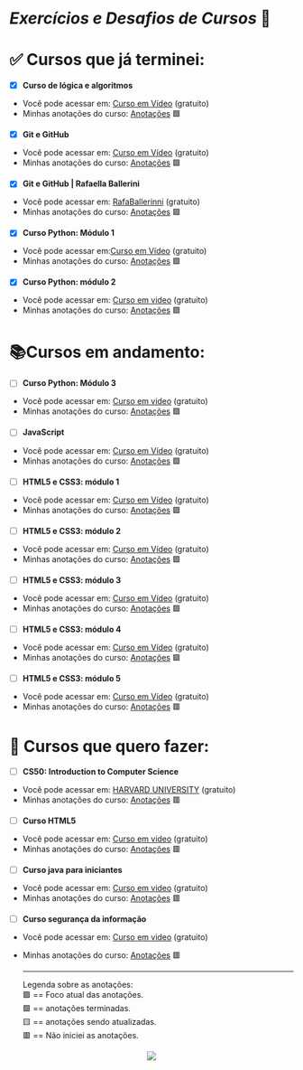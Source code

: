 # *Exercícios e Desafios de Cursos* :memo:

# :white_check_mark: Cursos que já terminei:

- [x] **Curso de lógica e algoritmos**
  
* Você pode acessar em: [Curso em Vídeo](https://www.youtube.com/watch?v=8mei6uVttho&list=PLHz_AreHm4dmSj0MHol_aoNYCSGFqvfXV) (gratuito)
* Minhas anotações do curso: [Anotações](https://github.com/maycondouglasbm/MyStudies/blob/main/Curso-em-video/algoritmos/alg.md) :green_square: 
  
- [x] **Git e GitHub** 
* Você pode acessar em: [Curso em Vídeo](https://www.youtube.com/watch?v=xEKo29OWILE&list=PLHz_AreHm4dm7ZULPAmadvNhH6vk9oNZA) (gratuito)
* Minhas anotações do curso: [Anotações](https://github.com/maycondouglasbm/MyStudies/tree/main/Curso-em-video/Git-GitHub) :green_square:

- [x] **Git e GitHub | Rafaella Ballerini** 
* Você pode acessar em: [RafaBallerinni](https://www.youtube.com/watch?v=UBAX-13g8OM&list=PLhkO7OMKgT_rqwGYldqcFxyN4yjFgmDh8) (gratuito)
* Minhas anotações do curso: [Anotações](https://github.com/maycondouglasbm/MyStudies/tree/main/Curso-em-video/Git-GitHub) :green_square:
  
- [x] **Curso Python: Módulo 1**
* Você pode acessar em:[Curso em Vídeo](https://www.youtube.com/watch?v=S9uPNppGsGo&list=PLHz_AreHm4dlKP6QQCekuIPky1CiwmdI6) (gratuito)
* Minhas anotações do curso: [Anotações](https://github.com/maycondouglasbm/MyStudies/blob/main/Curso-em-video/Python/readme.md) :green_square: 
  

- [x] **Curso Python: módulo 2**
* Você pode acessar em: [Curso em video](https://www.youtube.com/watch?v=nJkVHusJp6E&list=PLHz_AreHm4dk_nZHmxxf_J0WRAqy5Czye) (gratuito)
* Minhas anotações do curso: [Anotações](https://github.com/maycondouglasbm/MyStudies/blob/main/Curso-em-video/Python/readme.md) :green_square: 


# :books:Cursos em andamento:

- [ ] **Curso Python: Módulo 3**
* Você pode acessar em: [Curso em video](https://www.youtube.com/watch?v=0LB3FSfjvao&list=PLHz_AreHm4dksnH2jVTIVNviIMBVYyFnH) (gratuito)
* Minhas anotações do curso: [Anotações]() :purple_square:

- [ ] **JavaScript**
* Você pode acessar em: [Curso em Vídeo](https://www.youtube.com/watch?v=1-w1RfGIov4&list=PLHz_AreHm4dlsK3Nr9GVvXCbpQyHQl1o1) (gratuito)
* Minhas anotações do curso: [Anotações]() :purple_square:

- [ ] **HTML5 e CSS3: módulo 1**
* Você pode acessar em: [Curso em Vídeo](https://www.youtube.com/watch?v=Ejkb_YpuHWs&list=PLHz_AreHm4dkZ9-atkcmcBaMZdmLHft8n) (gratuito)
* Minhas anotações do curso: [Anotações]() :purple_square:

- [ ] **HTML5 e CSS3: módulo 2**
* Você pode acessar em: [Curso em Vídeo](https://www.youtube.com/watch?v=vPNIAJ9B4hg&list=PLHz_AreHm4dlUpEXkY1AyVLQGcpSgVF8s) (gratuito)
* Minhas anotações do curso: [Anotações]() :purple_square:

- [ ] **HTML5 e CSS3: módulo 3**
* Você pode acessar em: [Curso em Vídeo](https://www.youtube.com/watch?v=ofFgnDtn_1c&list=PLHz_AreHm4dmcAviDwiGgHbeEJToxbOpZ) (gratuito)
* Minhas anotações do curso: [Anotações]() :purple_square:

- [ ] **HTML5 e CSS3: módulo 4**
* Você pode acessar em: [Curso em Vídeo](https://www.youtube.com/watch?v=zHKHMmEG9vE&list=PLHz_AreHm4dkcVCk2Bn_fdVQ81Fkrh6WT) (gratuito)
* Minhas anotações do curso: [Anotações]() :purple_square:

- [ ] **HTML5 e CSS3: módulo 5**
* Você pode acessar em: [Curso em Vídeo]() (gratuito)
* Minhas anotações do curso: [Anotações]() :red_square:

# :date: Cursos que quero fazer:

- [ ] **CS50: Introduction to Computer Science**
* Você pode acessar em: [HARVARD UNIVERSITY](https://pll.harvard.edu/course/cs50-introduction-computer-science?delta=0) (gratuito)
* Minhas anotações do curso: [Anotações]() :red_square:

- [ ] **Curso HTML5**
* Você pode acessar em: [Curso em video](https://www.youtube.com/watch?v=epDCjksKMok&list=PLHz_AreHm4dlAnJ_jJtV29RFxnPHDuk9o) (gratuito)
* Minhas anotações do curso: [Anotações]()  :red_square:

- [ ] **Curso java para iniciantes**
* Você pode acessar em: [Curso em video](https://www.youtube.com/watch?v=sTX0UEplF54&list=PLHz_AreHm4dkI2ZdjTwZA4mPMxWTfNSpR) (gratuito)
* Minhas anotações do curso: [Anotações]() :red_square:

- [ ] **Curso segurança da informação**
* Você pode acessar em: [Curso em video](https://www.youtube.com/watch?v=UMJgG-hp0f8&list=PLHz_AreHm4dkYS6J9KeYgCCVpo5OXkvgE) (gratuito)
* Minhas anotações do curso: [Anotações]() :red_square:

  ---
  Legenda sobre as anotações:  
  :purple_square: == Foco atual das anotações.  
  :green_square: == anotações terminadas.  
  :yellow_square: == anotações sendo atualizadas.  
  :red_square: == Não iniciei as anotações.


<div align="center">
  <img src="https://user-images.githubusercontent.com/124575968/221172659-afb99eb5-05e6-41af-9212-78c495fd4a86.png" widht"300px" />
</div>
